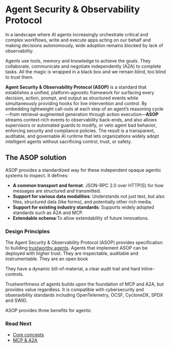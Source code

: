 # Agent Security & Observability Protocol


In a landscape where AI agents increasingly orchestrate critical and complex workflows, write and execute apps acting on our behalf and making decisions autonomously, wide adoption remains blocked by lack of observability.

Agents use tools, memory and knowledge to achieve the goals. They collaborate, communicate and negotiate independently (A2A) to complete tasks. All the magic is wrapped in a black box and we remain blind, too blind to trust them.

**Agent Security & Observability Protocol (ASOP)** is a standard that establishes a unified, platform-agnostic framework for surfacing every decision, action, prompt, and output as structured events while simultaneously providing hooks for live intervention and control. 
By embedding lightweight call-outs at each step of an agent’s reasoning cycle—from retrieval-augmented generation through action execution—**ASOP** streams context-rich events to observability back-ends, and also allows supervisors or automated guards to modify, or veto agent bad behavior, enforcing security and compliance policies. The result is a transparent, auditable, and governable AI runtime that lets organizations widely adopt intelligent agents without sacrificing control, trust, or safety.


## The ASOP solution
ASOP provides a standardized way for these independent opaque agentic systems to inspect. It defines:

- **A common transport and format**: JSON-RPC 2.0 over HTTP(S) for how messages are structured and transmitted.
- **Support for various data modalities**: Understands not just text, but also files, structured data (like forms), and potentially other rich media.
- **Support for existing industry standards**: Supports widely adopted standards such as A2A and MCP.
- **Extendable schema**:To allow extendability of future innovations. 


### Design Principles

The Agent Security & Observability Protocol (ASOP) provides specification to buliding [trustworthy agents](./../introduction.md).
Agents that implement ASOP can be deployed with higher trust.
They are inspectable, auditable and instrumentable.
They are an open book 

They have a dynamic bill-of-material, a clear audit trail and hard inline-controls.

<!-- TODO: add diagram -->

Trustworthiness of agents builds upon the foundation of MCP and A2A, but provides value regardless. 
It is compatible with cybersecurity and obseravbility standards including OpenTelemetry, OCSF, CycloneDX, SPDX and SWID.

ASOP provides three benefits for agents:

<!-- TODO: Change this to three-sections with a menu. 
Each section has the security property and an example of what the outcome looks like.
Support switching the examples to show a different language or agent framework.
Ideally this shows major agent frameworks and also A2A and MCP -->


### Read Next

- [Core concepts](./topics/core_concepts.md)
- [MCP & A2A](./topics/mcp_a2a.md)
